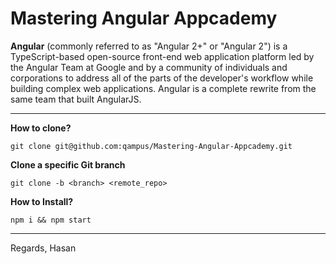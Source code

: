 Mastering Angular Appcademy
===================

**Angular** (commonly referred to as "Angular 2+" or "Angular 2") is a TypeScript-based open-source front-end web application platform led by the Angular Team at Google and by a community of individuals and corporations to address all of the parts of the developer's workflow while building complex web applications. Angular is a complete rewrite from the same team that built AngularJS.


----------


**How to clone?**

    git clone git@github.com:qampus/Mastering-Angular-Appcademy.git

**Clone a specific Git branch**

    git clone -b <branch> <remote_repo>

**How to Install?**

    npm i && npm start


----------

Regards,
Hasan
